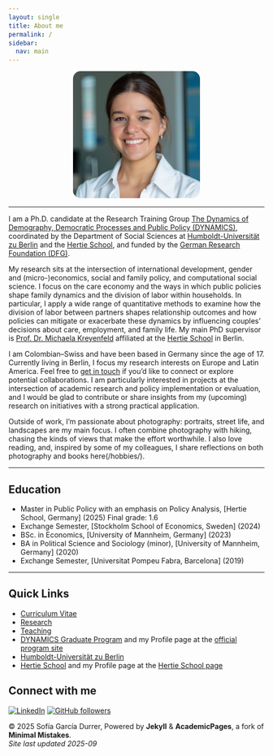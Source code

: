```yaml
---
layout: single
title: About me
permalink: /
sidebar:
  nav: main
---
```


<div style="text-align: center;">
  <img src="foto_rf.jpeg" alt="Profile picture" width="250" style="border-radius: 15px;">
</div>


---


I am a Ph.D. candidate at the Research Training Group [The Dynamics of Demography, Democratic Processes and Public Policy (DYNAMICS)](https://www.sowi.hu-berlin.de/en/dynamics), coordinated by the Department of Social Sciences at [Humboldt-Universität zu Berlin](https://www.hu-berlin.de/en) and the [Hertie School](https://www.hertie-school.org/), and funded by the [German Research Foundation (DFG)](https://www.dfg.de/en). 

My research sits at the intersection of international development, gender and (micro-)economics, social and family policy, and computational social science. I focus on the care economy and the ways in which public policies shape family dynamics and the division of labor within households. In particular, I apply a wide range of quantitative methods to examine how the division of labor between partners shapes relationship outcomes and how policies can mitigate or exacerbate these dynamics by influencing couples’ decisions about care, employment, and family life. My main PhD supervisor is [Prof. Dr. Michaela Kreyenfeld](https://www.hertie-school.org/en/research/faculty-and-researchers/profile/person/kreyenfeld) affiliated at the [Hertie School](https://www.hertie-school.org/) in Berlin. 

I am Colombian–Swiss and have been based in Germany since the age of 17. Currently living in Berlin, I focus my research interests on Europe and Latin America. Feel free to [get in touch](mailto:s.garcia-durrer@phd.hertie-school.org) if you’d like to connect or explore potential collaborations. I am particularly interested in projects at the intersection of academic research and policy implementation or evaluation, and I would be glad to contribute or share insights from my (upcoming) research on initiatives with a strong practical application.

Outside of work, I’m passionate about photography: portraits, street life, and landscapes are my main focus. I often combine photography with hiking, chasing the kinds of views that make the effort worthwhile. I also love reading, and, inspired by some of my colleagues, I share reflections on both photography and books here(/hobbies/).

---

## Education

- Master in Public Policy with an emphasis on Policy Analysis, [Hertie School, Germany] (2025) Final grade: 1.6
- Exchange Semester, [Stockholm School of Economics, Sweden] (2024)
- BSc. in Economics, [University of Mannheim, Germany] (2023) 
- BA in Political Science and Sociology (minor), [University of Mannheim, Germany] (2020)
- Exchange Semester, [Universitat Pompeu Fabra, Barcelona] (2019)

---

## Quick Links

- [Curriculum Vitae](/cv/)
- [Research](/research/)
- [Teaching](/teaching/)
- [DYNAMICS Graduate Program](https://www.dynamics-of-demography.eu/) and my Profile page at the [official program site](https://www.sowi.hu-berlin.de/en/dynamics/people/doctoral-researchers2/sixth-cohort-2025-2028/sofia-garcia-durrer)
- [Humboldt-Universität zu Berlin](https://www.hu-berlin.de/en)
- [Hertie School](https://www.hertie-school.org/) and my Profile page at the [Hertie School page](https://www.hertie-school.org/en/who-we-are/profile/person/garcia-durrer)

## Connect with me 
[![LinkedIn](https://img.shields.io/badge/LinkedIn-Connect-blue)](https://www.linkedin.com/in/sofia-garcia-durrer/)
[![GitHub followers](https://img.shields.io/github/followers/yourname?style=social)](https://github.com/sofiagd8799)



© 2025 Sofía García Durrer, Powered by **Jekyll** & **AcademicPages**, a fork of **Minimal Mistakes**.  
*Site last updated 2025-09*


